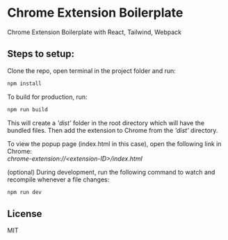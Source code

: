 # Chrome Extension Boilerplate
Chrome Extension Boilerplate with React, Tailwind, Webpack

## Steps to setup:
Clone the repo, open terminal in the project folder and run: 
```sh
npm install
```
To build for production, run:
```sh
npm run build
```
This will create a _'dist'_ folder in the root directory which will have the bundled files. Then add the extension to Chrome from the _'dist'_ directory.

To view the popup page (index.html in this case), open the following link in Chrome:<br>
_chrome-extension://\<extension-ID\>/index.html_

(optional) During development, run the following command to watch and recompile whenever a file changes:
```sh
npm run dev
```

## License
MIT
